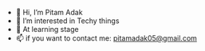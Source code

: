 - 👋 Hi, I’m Pitam Adak
- 👀 I’m interested in Techy things
- 🌱 At learning stage
- 📫 if you want to contact me: pitamadak05@gmail.com
